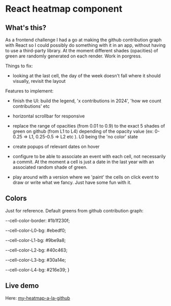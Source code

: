 # React heatmap component

## What's this?

As a frontend challenge I had a go at making the github contribution graph with
React so I could possibly do something with it in an app, without having to use
a third-party library. At the moment different shades (opacities) of green are
randomly generated on each render. Work in porgress.

Things to fix:

- looking at the last cell, the day of the week doesn't fall where it should
  visually, revisit the layout

Features to implement:

- finish the UI: build the legend, 'x contributions in 2024', 'how we count
  contributions' etc
- horizontal scrollbar for responsive
- replace the range of opacities (from 0.01 to 0.9) to the exact 5 shades of
  green on github (from L1 to L4) depending of the opacity value (ex: 0-0.25 =>
  L1, 0.25-0.5 => L2 etc ). L0 being the 'no color' state
- create popups of relevant dates on hover
- configure to be able to associate an event with each cell, not necessarily a
  commit. At the moment a cell is just a date in the last year with an
  associated random shade of green.

- play around with a version where we 'paint' the cells on click event to draw
  or write what we fancy. Just have some fun with it.

## Colors

Just for reference. Default greens from github contribution graph:

--cell-color-border: #1b1f230f;

--cell-color-L0-bg: #ebedf0;

--cell-color-L1-bg: #9be9a8;

--cell-color-L2-bg: #40c463;

--cell-color-L3-bg: #30a14e;

--cell-color-L4-bg: #216e39; }

## Live demo

Here: [my-heatmap-a-la-github](https://xx.netlify.app)
